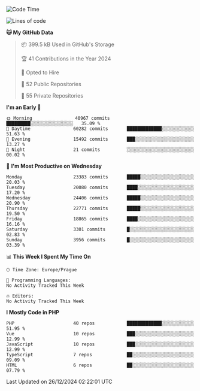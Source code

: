 <!--START_SECTION:waka-->
![Code Time](http://img.shields.io/badge/Code%20Time-1%2C583%20hrs%2058%20mins-blue)

![Lines of code](https://img.shields.io/badge/From%20Hello%20World%20I%27ve%20Written-36.0%20million%20lines%20of%20code-blue)

**🐱 My GitHub Data** 

> 📦 399.5 kB Used in GitHub's Storage 
 > 
> 🏆 41 Contributions in the Year 2024
 > 
> 💼 Opted to Hire
 > 
> 📜 52 Public Repositories 
 > 
> 🔑 55 Private Repositories 
 > 
**I'm an Early 🐤** 

```text
🌞 Morning                40967 commits       █████████░░░░░░░░░░░░░░░░   35.09 % 
🌆 Daytime                60282 commits       █████████████░░░░░░░░░░░░   51.63 % 
🌃 Evening                15492 commits       ███░░░░░░░░░░░░░░░░░░░░░░   13.27 % 
🌙 Night                  21 commits          ░░░░░░░░░░░░░░░░░░░░░░░░░   00.02 % 
```
📅 **I'm Most Productive on Wednesday** 

```text
Monday                   23383 commits       █████░░░░░░░░░░░░░░░░░░░░   20.03 % 
Tuesday                  20080 commits       ████░░░░░░░░░░░░░░░░░░░░░   17.20 % 
Wednesday                24406 commits       █████░░░░░░░░░░░░░░░░░░░░   20.90 % 
Thursday                 22771 commits       █████░░░░░░░░░░░░░░░░░░░░   19.50 % 
Friday                   18865 commits       ████░░░░░░░░░░░░░░░░░░░░░   16.16 % 
Saturday                 3301 commits        █░░░░░░░░░░░░░░░░░░░░░░░░   02.83 % 
Sunday                   3956 commits        █░░░░░░░░░░░░░░░░░░░░░░░░   03.39 % 
```


📊 **This Week I Spent My Time On** 

```text
🕑︎ Time Zone: Europe/Prague

💬 Programming Languages: 
No Activity Tracked This Week

🔥 Editors: 
No Activity Tracked This Week
```

**I Mostly Code in PHP** 

```text
PHP                      40 repos            █████████████░░░░░░░░░░░░   51.95 % 
Vue                      10 repos            ███░░░░░░░░░░░░░░░░░░░░░░   12.99 % 
JavaScript               10 repos            ███░░░░░░░░░░░░░░░░░░░░░░   12.99 % 
TypeScript               7 repos             ██░░░░░░░░░░░░░░░░░░░░░░░   09.09 % 
HTML                     6 repos             ██░░░░░░░░░░░░░░░░░░░░░░░   07.79 % 
```




 Last Updated on 26/12/2024 02:22:01 UTC
<!--END_SECTION:waka-->
<!--
**AlexKratky/AlexKratky** is a ✨ _special_ ✨ repository because its `README.md` (this file) appears on your GitHub profile.

Here are some ideas to get you started:

- 🔭 I’m currently working on ...
- 🌱 I’m currently learning ...
- 👯 I’m looking to collaborate on ...
- 🤔 I’m looking for help with ...
- 💬 Ask me about ...
- 📫 How to reach me: ...
- 😄 Pronouns: ...
- ⚡ Fun fact: ...
-->
